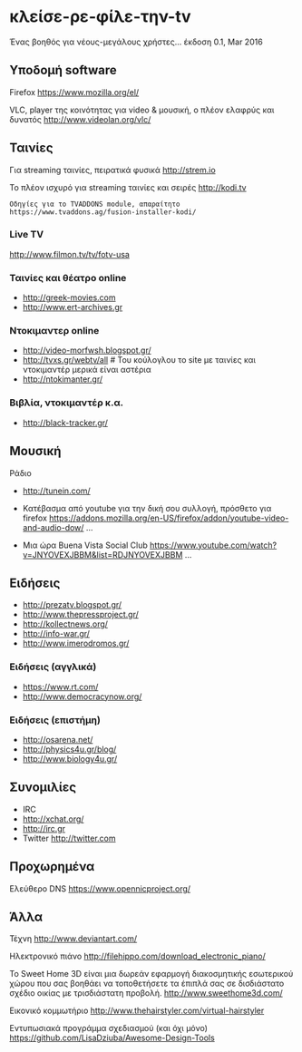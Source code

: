 # κλείσε-ρε-φίλε-την-tv
Ένας βοηθός για νέους-μεγάλους χρήστες...
έκδοση 0.1, Mar 2016

## Υποδομή software

Firefox
https://www.mozilla.org/el/

VLC, player της κοινότητας για video & μουσική, ο πλέον ελαφρύς και δυνατός
http://www.videolan.org/vlc/

## Ταινίες

Για streaming ταινίες, πειρατικά φυσικά
http://strem.io

Το πλέον ισχυρό για streaming ταινίες και σειρές
http://kodi.tv

	Οδηγίες για το TVADDONS module, απαραίτητο
	https://www.tvaddons.ag/fusion-installer-kodi/

### Live TV

http://www.filmon.tv/tv/fotv-usa

### Ταινίες και θέατρο online

- http://greek-movies.com
- http://www.ert-archives.gr

### Ντοκιμαντερ online

- http://video-morfwsh.blogspot.gr/
- http://tvxs.gr/webtv/all # Του κούλογλου το site με ταινίες και ντοκιμαντέρ μερικά είναι αστέρια
- http://ntokimanter.gr/

### Βιβλία, ντοκιμαντέρ κ.α.

- http://black-tracker.gr/ 

## Μουσική

Ράδιο
- http://tunein.com/ 

- Κατέβασμα από youtube για την δική σου συλλογή, πρόσθετο για firefox
https://addons.mozilla.org/en-US/firefox/addon/youtube-video-and-audio-dow/ …

- Μια ώρα Buena Vista Social Club
https://www.youtube.com/watch?v=JNYOVEXJBBM&list=RDJNYOVEXJBBM …

## Ειδήσεις

- http://prezatv.blogspot.gr/
- http://www.thepressproject.gr/
- http://kollectnews.org/
- http://info-war.gr/
- http://www.imerodromos.gr/

### Ειδήσεις (αγγλικά)

- https://www.rt.com/
- http://www.democracynow.org/

### Ειδήσεις (επιστήμη)

- http://osarena.net/
- http://physics4u.gr/blog/
- http://www.biology4u.gr/

## Συνομιλίες

- IRC
- http://xchat.org/
- http://irc.gr
- Twitter
http://twitter.com

## Προχωρημένα

Ελεύθερο DNS
https://www.opennicproject.org/

## Άλλα

Τέχνη
http://www.deviantart.com/

Ηλεκτρονικό πιάνο
http://filehippo.com/download_electronic_piano/

Το Sweet Home 3D είναι μια δωρεάν εφαρμογή διακοσμητικής εσωτερικού χώρου που σας βοηθάει να τοποθετήσετε
τα έπιπλά σας σε δισδιάστατο σχέδιο οικίας με τρισδιάστατη προβολή.
http://www.sweethome3d.com/

Εικονικό κομμωτήριο
http://www.thehairstyler.com/virtual-hairstyler

Εντυπωσιακά προγράμμα σχεδιασμού (και όχι μόνο)
https://github.com/LisaDziuba/Awesome-Design-Tools
